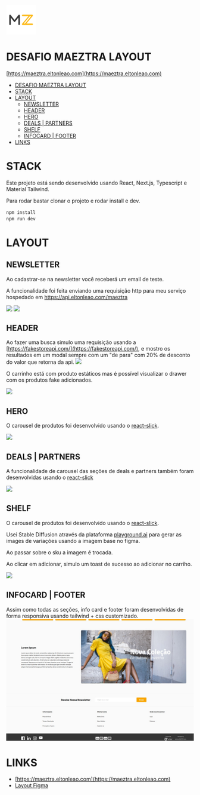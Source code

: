 <a href="https://aimeos.org/">
    <img src="./screenshots/logo.png" alt="Aimeos logo" title="Aimeos" height="80" />
</a>

# DESAFIO MAEZTRA LAYOUT

[https://maeztra.eltonleao.com](https://maeztra.eltonleao.com)

<!-- ![](./screenshots/hero.png) -->

- [DESAFIO MAEZTRA LAYOUT](#desafio-maeztra-layout)
- [STACK](#stack)
- [LAYOUT](#layout)
  - [NEWSLETTER](#newsletter)
  - [HEADER](#header)
  - [HERO](#hero)
  - [DEALS | PARTNERS](#deals--partners)
  - [SHELF](#shelf)
  - [INFOCARD | FOOTER](#infocard--footer)
- [LINKS](#links)

# STACK

Este projeto está sendo desenvolvido usando React, Next.js, Typescript e Material Tailwind.

Para rodar bastar clonar o projeto e rodar install e dev.

```bash
npm install
npm run dev
```

# LAYOUT

## NEWSLETTER

Ao cadastrar-se na newsletter você receberá um email de teste.

A funcionalidade foi feita enviando uma requisição http para meu serviço hospedado em https://api.eltonleao.com/maeztra

<img src="./screenshots/desktop/newsletter.gif">
<img src="./screenshots/desktop/newsletter2.gif">

## HEADER

Ao fazer uma busca simulo uma requisição usando a [https://fakestoreapi.com/](https://fakestoreapi.com/), e mostro os resultados em um modal sempre com um "de para" com 20% de desconto do valor que retorna da api.
<img src="./screenshots/desktop/busca.gif">

O carrinho está com produto estáticos mas é possível visualizar o drawer com os produtos fake adicionados.

<img src="./screenshots/desktop/cart.gif">

## HERO

O carousel de produtos foi desenvolvido usando o [react-slick](https://react-slick.neostack.com/).

<img src="./screenshots/desktop/hero.gif" />

## DEALS | PARTNERS

A funcionalidade de carousel das seções de deals e partners também foram desenvolvidas usando o [react-slick](https://react-slick.neostack.com/)

<img height="500px" src="./screenshots/mobile/deals.gif" />

## SHELF

O carousel de produtos foi desenvolvido usando o [react-slick](https://react-slick.neostack.com/).

Usei Stable Diffusion através da plataforma [playground.ai](https://playgroundai.com/) para gerar as images de variações usando a imagem base no figma.

Ao passar sobre o sku a imagem é trocada.

Ao clicar em adicionar, simulo um toast de sucesso ao adicionar no carriho.

<img src="./screenshots/desktop/shelf.gif" />

## INFOCARD | FOOTER

Assim como todas as seções, info card e footer foram desenvolvidas de forma responsiva usando tailwind + css customizado.
<img src="./screenshots/desktop/infocard-footer.png" />

# LINKS

- [https://maeztra.eltonleao.com](https://maeztra.eltonleao.com)
- [Layout Figma](https://www.figma.com/file/3RqPfS5PW9whbQNCTTaoqA/%5B2020-09%5D-MZ---Layout-Teste-de-vagas-para-time-de-Devs)
